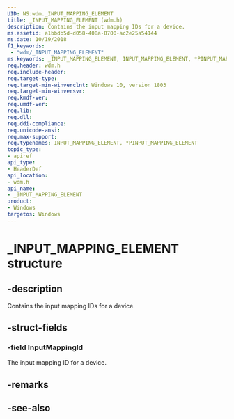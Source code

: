 ```yaml
---
UID: NS:wdm._INPUT_MAPPING_ELEMENT
title: _INPUT_MAPPING_ELEMENT (wdm.h)
description: Contains the input mapping IDs for a device.
ms.assetid: a1bbdb5d-d058-408a-8700-ac2e25a54144
ms.date: 10/19/2018
f1_keywords:
 - "wdm/_INPUT_MAPPING_ELEMENT"
ms.keywords: _INPUT_MAPPING_ELEMENT, INPUT_MAPPING_ELEMENT, *PINPUT_MAPPING_ELEMENT, 
req.header: wdm.h
req.include-header:
req.target-type:
req.target-min-winverclnt: Windows 10, version 1803
req.target-min-winversvr:
req.kmdf-ver:
req.umdf-ver:
req.lib:
req.dll:
req.ddi-compliance:
req.unicode-ansi:
req.max-support:
req.typenames: INPUT_MAPPING_ELEMENT, *PINPUT_MAPPING_ELEMENT
topic_type: 
- apiref
api_type: 
- HeaderDef
api_location:
- wdm.h
api_name: 
- _INPUT_MAPPING_ELEMENT
product:
- Windows
targetos: Windows
---
```


# _INPUT_MAPPING_ELEMENT structure

## -description
Contains the input mapping IDs for a device.

## -struct-fields

### -field InputMappingId
The input mapping ID for a device. 

## -remarks

## -see-also
